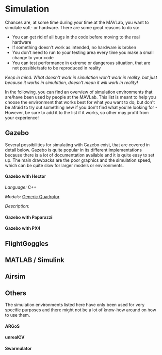 # Simulation
Chances are, at some time during your time at the MAVLab, you want to simulate soft- or hardware. There are some great reasons to do so:
- You can get rid of all bugs in the code before moving to the real hardware
- If something doesn't work as intended, no hardware is broken
- You don't need to run to your testing area every time you make a small change to your code
- You can test performance in extreme or dangerous situation, that are not possible/safe to be reproduced in reality

*Keep in mind: What doesn't work in simulation won't work in reality, but just because it works in simulation, doesn't mean it will work in reality!*

In the following, you can find an overview of simulation environments that are/have been used by people at the MAVLab. This list is meant to help you choose the environment that works best for what you want to do, but don't be afraid to try out something new if you don't find what you're looking for - However, be sure to add it to the list if it works, so other may profit from your experience!

## Gazebo
Several possibilities for simulating with Gazebo exist, that are covered in detail below. Gazebo is quite popular in its different implementations because there is a lot of documentation available and it is quite easy to set up. The main drawbacks are the poor graphics and the simulation speed, which can be quite slow for larger models or environments.

#### Gazebo with Hector
*Language:* C++

*Models:* [Generic Quadrotor](http://wiki.ros.org/hector_quadrotor)

*Description:* 

#### Gazebo with Paparazzi

#### Gazebo with PX4

## FlightGoggles

## MATLAB / Simulink

## Airsim

## Others
The simulation environments listed here have only been used for very specific purposes and there might not be a lot of know-how around on how to use them.

#### ARGoS

#### unrealCV

#### Swarmulator